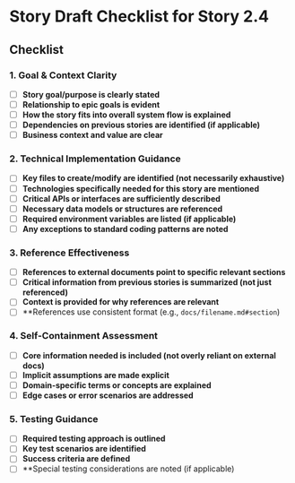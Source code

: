 # Story Draft Checklist for Story 2.4

## Checklist

### 1. Goal & Context Clarity

- [ ] **Story goal/purpose is clearly stated**
- [ ] **Relationship to epic goals is evident**
- [ ] **How the story fits into overall system flow is explained**
- [ ] **Dependencies on previous stories are identified (if applicable)**
- [ ] **Business context and value are clear**

### 2. Technical Implementation Guidance

- [ ] **Key files to create/modify are identified (not necessarily exhaustive)**
- [ ] **Technologies specifically needed for this story are mentioned**
- [ ] **Critical APIs or interfaces are sufficiently described**
- [ ] **Necessary data models or structures are referenced**
- [ ] **Required environment variables are listed (if applicable)**
- [ ] **Any exceptions to standard coding patterns are noted**

### 3. Reference Effectiveness

- [ ] **References to external documents point to specific relevant sections**
- [ ] **Critical information from previous stories is summarized (not just referenced)**
- [ ] **Context is provided for why references are relevant**
- [ ] \*\*References use consistent format (e.g., `docs/filename.md#section`)

### 4. Self-Containment Assessment

- [ ] **Core information needed is included (not overly reliant on external docs)**
- [ ] **Implicit assumptions are made explicit**
- [ ] **Domain-specific terms or concepts are explained**
- [ ] **Edge cases or error scenarios are addressed**

### 5. Testing Guidance

- [ ] **Required testing approach is outlined**
- [ ] **Key test scenarios are identified**
- [ ] **Success criteria are defined**
- [ ] \*\*Special testing considerations are noted (if applicable)
